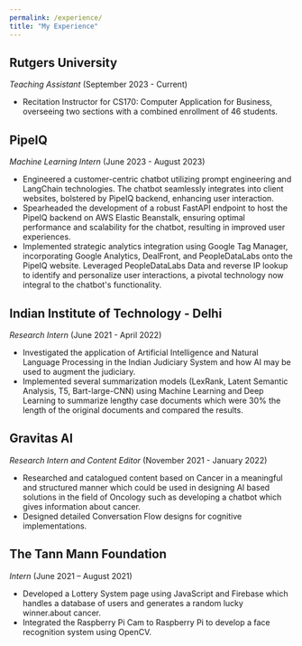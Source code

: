 ```yaml
---
permalink: /experience/
title: "My Experience"
---
```


## Rutgers University 

*Teaching Assistant* (September 2023 - Current)

- Recitation Instructor for CS170: Computer Application for Business, overseeing two sections with a combined enrollment of 46 students.

## PipeIQ

*Machine Learning Intern* (June 2023 - August 2023)

- Engineered a customer-centric chatbot utilizing prompt engineering and LangChain technologies. The chatbot seamlessly integrates into client 
websites, bolstered by PipeIQ backend, enhancing user interaction.
- Spearheaded the development of a robust FastAPI endpoint to host the PipeIQ backend on AWS Elastic Beanstalk, ensuring optimal 
performance and scalability for the chatbot, resulting in improved user experiences.
- Implemented strategic analytics integration using Google Tag Manager, incorporating Google Analytics, DealFront, and PeopleDataLabs onto 
the PipeIQ website. Leveraged PeopleDataLabs Data and reverse IP lookup to identify and personalize user interactions, a pivotal technology 
now integral to the chatbot's functionality.

## Indian Institute of Technology - Delhi

*Research Intern* (June 2021 - April 2022)

- Investigated the application of Artificial Intelligence and Natural Language Processing in the Indian Judiciary System and how AI may be used to augment the judiciary.
- Implemented several summarization models (LexRank, Latent Semantic Analysis, T5, Bart-large-CNN) using Machine Learning and Deep Learning to summarize lengthy case documents which were 30% the length of the original documents and compared the results.  

## Gravitas AI

*Research Intern and Content Editor* (November 2021 - January 2022)

- Researched and catalogued content based on Cancer in a meaningful and structured manner which could be used in designing AI based solutions in the field of Oncology such as developing a chatbot which gives information about cancer.
- Designed detailed Conversation Flow designs for cognitive implementations.  

## The Tann Mann Foundation

*Intern* (June 2021 – August 2021)

- Developed a Lottery System page using JavaScript and Firebase which handles a database of users and generates a random lucky winner.about cancer.
- Integrated the Raspberry Pi Cam to Raspberry Pi to develop a face recognition system using OpenCV.
